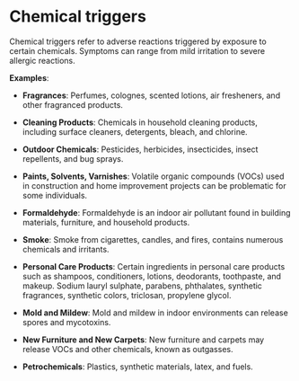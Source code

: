 # Chemical triggers

Chemical triggers refer to adverse reactions triggered by exposure to certain chemicals.
Symptoms can range from mild irritation to severe allergic reactions.

**Examples**:

* **Fragrances**: Perfumes, colognes, scented lotions, air fresheners, and other fragranced products.

* **Cleaning Products**: Chemicals in household cleaning products, including surface cleaners, detergents, bleach, and chlorine.

* **Outdoor Chemicals**: Pesticides, herbicides, insecticides, insect repellents, and bug sprays.

* **Paints, Solvents, Varnishes**: Volatile organic compounds (VOCs) used in construction and home improvement projects can be problematic for some individuals.

* **Formaldehyde**: Formaldehyde is an indoor air pollutant found in building materials, furniture, and household products.

* **Smoke**: Smoke from cigarettes, candles, and fires, contains numerous chemicals and irritants.

* **Personal Care Products**: Certain ingredients in personal care products such as shampoos, conditioners, lotions,  deodorants, toothpaste, and makeup. Sodium lauryl sulphate, parabens, phthalates, synthetic fragrances, synthetic colors, triclosan, propylene glycol.

* **Mold and Mildew**: Mold and mildew in indoor environments can release spores and mycotoxins.

* **New Furniture and New Carpets**: New furniture and carpets may release VOCs and other chemicals, known as outgasses.

* **Petrochemicals**: Plastics, synthetic materials, latex, and fuels.

